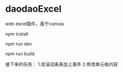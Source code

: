 # daodaoExcel
web excel插件，基于canvas

npm install

npm run dev

npm run build

接下来的任务：
1.给滚动条条加上事件
2.修改单元格内容
